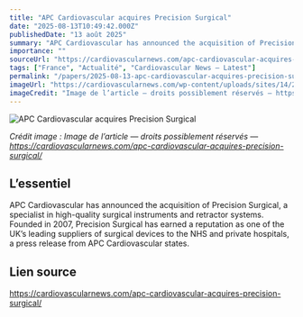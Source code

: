 ```yaml
---
title: "APC Cardiovascular acquires Precision Surgical"
date: "2025-08-13T10:49:42.000Z"
publishedDate: "13 août 2025"
summary: "APC Cardiovascular has announced the acquisition of Precision Surgical, a specialist in high-quality surgical instruments and retractor systems. Founded in 2007, Precision Surgical has earned a reputation as one of the UK’s leading suppliers of surgical devices to the NHS and private hospitals, a press release from APC Cardiovascular states."
importance: ""
sourceUrl: "https://cardiovascularnews.com/apc-cardiovascular-acquires-precision-surgical/"
tags: ["France", "Actualité", "Cardiovascular News — Latest"]
permalink: "/papers/2025-08-13-apc-cardiovascular-acquires-precision-surgical"
imageUrl: "https://cardiovascularnews.com/wp-content/uploads/sites/14/2025/08/Precision-Surgical-instruments-1.png"
imageCredit: "Image de l’article — droits possiblement réservés — https://cardiovascularnews.com/apc-cardiovascular-acquires-precision-surgical/"
---
```


![APC Cardiovascular acquires Precision Surgical](https://cardiovascularnews.com/wp-content/uploads/sites/14/2025/08/Precision-Surgical-instruments-1.png)

*Crédit image : Image de l’article — droits possiblement réservés — https://cardiovascularnews.com/apc-cardiovascular-acquires-precision-surgical/*

## L’essentiel

APC Cardiovascular has announced the acquisition of Precision Surgical, a specialist in high-quality surgical instruments and retractor systems. Founded in 2007, Precision Surgical has earned a reputation as one of the UK’s leading suppliers of surgical devices to the NHS and private hospitals, a press release from APC Cardiovascular states.

## Lien source

https://cardiovascularnews.com/apc-cardiovascular-acquires-precision-surgical/
